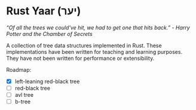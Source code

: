# Rust Yaar (יער)

*“Of all the trees we could've hit, we had to get one that hits back.” - Harry Potter and the Chamber of Secrets*

A collection of tree data structures implemented in Rust. These implementations have been written for
teaching and learning purposes. They have not been written for performance or extensibility.

Roadmap:

- [x] left-leaning red-black tree
- [ ] red-black tree
- [ ] avl tree
- [ ] b-tree

